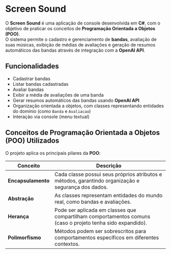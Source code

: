 # Screen Sound

O **Screen Sound** é uma aplicação de console desenvolvida em **C#**, com o objetivo de praticar os conceitos de **Programação Orientada a Objetos (POO)**.  
O sistema permite o cadastro e gerenciamento de **bandas**, avaliação de suas músicas, exibição de médias de avaliações e geração de resumos automáticos das bandas através de integração com a **OpenAI API**.

## Funcionalidades

- Cadastrar bandas
- Listar bandas cadastradas
- Avaliar bandas
- Exibir a média de avaliações de uma banda
- Gerar resumos automáticos das bandas usando **OpenAI API**
- Organização orientada a objetos, com classes representando entidades do domínio (como `Banda` e `Avaliacao`)
- Interação via console (menu textual)

## Conceitos de Programação Orientada a Objetos (POO) Utilizados

O projeto aplica os principais pilares da **POO**:

| Conceito         | Descrição                                                                                 |
|-----------------|-------------------------------------------------------------------------------------------|
| **Encapsulamento** | Cada classe possui seus próprios atributos e métodos, garantindo organização e segurança dos dados. |
| **Abstração**      | As classes representam entidades do mundo real, como bandas e avaliações.              |
| **Herança**        | Pode ser aplicada em classes que compartilham comportamentos comuns (caso o projeto tenha sido expandido). |
| **Polimorfismo**   | Métodos podem ser sobrescritos para comportamentos específicos em diferentes contextos. |

